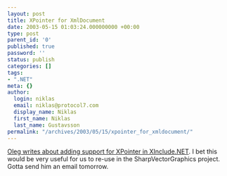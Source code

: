 ```yaml
---
layout: post
title: XPointer for XmlDocument
date: 2003-05-15 01:03:24.000000000 +00:00
type: post
parent_id: '0'
published: true
password: ''
status: publish
categories: []
tags:
- ".NET"
meta: {}
author:
  login: niklas
  email: niklas@protocol7.com
  display_name: Niklas
  first_name: Niklas
  last_name: Gustavsson
permalink: "/archives/2003/05/15/xpointer_for_xmldocument/"
---
```

[Oleg writes about adding support for XPointer in XInclude.NET](http://www.tkachenko.com/blog/archives/000031.html). I bet this would be very useful for us to re-use in the SharpVectorGraphics project. Gotta send him an email tomorrow.

